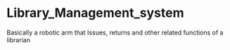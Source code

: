 # Library_Management_system
Basically a robotic arm that Issues, returns and other related functions of a librarian
